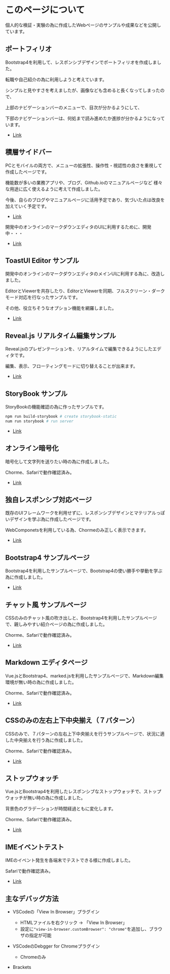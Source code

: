 # このページについて

個人的な検証・実験の為に作成したWebページのサンプルや成果などを公開しています。

## ポートフィリオ

Bootstrap4を利用して、レスポンシブデザインでポートフィリオを作成しました。

転職や自己紹介の為に利用しようと考えています。

シンプルと見やすさを考えましたが、画像なども含めると長くなってしまったので、

上部のナビゲーションバーのメニューで、目次が分かるようにして、

下部のナビゲーションバーは、何処まで読み進めたか進捗が分かるようになっています。

* [Link](https://kght6123.github.io/portfolio/index.html)

## 積層サイドバー

PCとモバイルの両方で、メニューの拡張性、操作性・視認性の良さを重視して作成したページです。

機能数が多いの業務アプリや、ブログ、Github.ioのマニュアルページなど
様々な用途に広く使えるように考えて作成しました。

今後、自らのブログやマニュアルページに活用予定であり、気づいた点は改良を加えていく予定です。

* [Link](https://kght6123.github.io/blog/index.html)

開発中のオンラインのマークダウンエディタのUIに利用するために、開発中・・・

* [Link](https://kght6123.github.io/sidebar/sidebar.html)

## ToastUI Editor サンプル

開発中のオンラインのマークダウンエディタのメインUIに利用する為に、改造しました。

EditorとViewerを共存したり、EditorとViewerを同期、フルスクリーン・ダークモード対応を行なったサンプルです。

その他、役立ちそうなオプション機能を網羅しました。

* [Link](https://kght6123.github.io/nhnent/tui-markdown.html)

## Reveal.js リアルタイム編集サンプル

Reveal.jsのプレゼンテーションを、リアルタイムで編集できるようにしたエディタです。

編集、表示、フローティングモードに切り替えることが出来ます。

* [Link](https://kght6123.github.io/revealjs/revealjs.html)

## StoryBook サンプル

StoryBookの機能確認の為に作ったサンプルです。

```zsh
npm run build-storybook # create storybook-static
num run storybook # run server
```

* [Link](https://kght6123.github.io/storybook/storybook-static/index.html)

## オンライン暗号化

暗号化して文字列を送りたい時の為に作成しました。

Chorme、Safariで動作確認済み。

* [Link](https://kght6123.github.io/encrypt/online-encrypt.html)

## 独自レスポンシブ対応ページ

既存のUIフレームワークを利用せずに、レスポンシブデザインとマテリアルっぽいデザインを学ぶ為に作成したページです。

WebComponetsを利用している為、Chormeのみ正しく表示できます。

* [Link](https://kght6123.github.io/simple/top.html)

## Bootstrap4 サンプルページ

Bootstrap4を利用したサンプルページで、Bootstrap4の使い勝手や挙動を学ぶ為に作成しました。

* [Link](https://kght6123.github.io/bootstrap4-sample/index.html)

## チャット風 サンプルページ

CSSのみのチャット風の吹き出しと、Bootstrap4を利用したサンプルページで、親しみやすい紹介ページの為に作成しました。

Chorme、Safariで動作確認済み。

* [Link](https://kght6123.github.io/balloon/index.html)

## Markdown エディタページ

Vue.jsとBootstrap4、marked.jsを利用したサンプルページで、Markdown編集環境が無い時の為に作成しました。

Chorme、Safariで動作確認済み。

* [Link](https://kght6123.github.io/vue/vue-marked.html)

## CSSのみの左右上下中央揃え（７パターン）

CSSのみで、７パターンの左右上下中央揃えを行うサンプルページで、状況に適した中央揃えを行う為に作成しました。

Chorme、Safariで動作確認済み。

* [Link](https://kght6123.github.io/css/centered.html)

## ストップウォッチ

Vue.jsとBootstrap4を利用したレスポンシブなストップウォッチで、ストップウォッチが無い時の為に作成しました。

背景色のグラデーションが時間経過ともに変化します。

Chorme、Safariで動作確認済み。

* [Link](https://kght6123.github.io/vue/vue-stopwatch.html)

## IMEイベントテスト

IMEのイベント発生を各端末でテストできる様に作成しました。

Safariで動作確認済み。

* [Link](https://kght6123.github.io/works/ime-event.html)

## 主なデバッグ方法

* VSCodeの「View In Browser」プラグイン
	* HTMLファイルを右クリック -> 「View In Browser」
	* 設定に`"view-in-browser.customBrowser": "chrome"`を追加し、ブラウザの指定が可能

* VSCodeのDebgger for Chromeプラグイン
	* Chromeのみ

* Brackets

